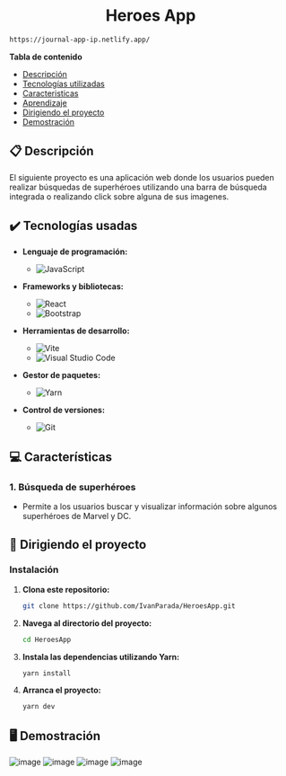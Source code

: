 



<h1 align="center"> Heroes App </h1>

```bash
https://journal-app-ip.netlify.app/
```


**Tabla de contenido**   
* [Descripción](#descripcion)
* [Tecnologías utilizadas](#tec-util)
* [Caracteristicas](#caract)
* [Aprendizaje](#aprendizaje)
* [Dirigiendo el proyecto](#instrucciones)
* [Demostración](#img)
## 📋 Descripción<a name="descripcion"></a>
  El siguiente proyecto es una aplicación web donde los usuarios pueden realizar búsquedas de superhéroes utilizando una barra de búsqueda integrada o realizando click sobre alguna de sus imagenes.

## ✔️ Tecnologías usadas<a name="tec-util"></a>

* <b>Lenguaje de programación:</b>
  * ![JavaScript](https://img.shields.io/badge/javascript-%23323330.svg?style=for-the-badge&logo=javascript&logoColor=%23F7DF1E)

* <b>Frameworks y bibliotecas:</b>
  * ![React](https://img.shields.io/badge/react-%2320232a.svg?style=for-the-badge&logo=react&logoColor=%2361DAFB)
  * ![Bootstrap](https://img.shields.io/badge/bootstrap-%238511FA.svg?style=for-the-badge&logo=bootstrap&logoColor=white)
        
* <b>Herramientas de desarrollo:</b>
  * ![Vite](https://img.shields.io/badge/vite-%23646CFF.svg?style=for-the-badge&logo=vite&logoColor=white)
  * ![Visual Studio Code](https://img.shields.io/badge/Visual%20Studio%20Code-0078d7.svg?style=for-the-badge&logo=visual-studio-code&logoColor=white)
    
* <b>Gestor de paquetes:</b>
  * ![Yarn](https://img.shields.io/badge/yarn-%232C8EBB.svg?style=for-the-badge&logo=yarn&logoColor=white)
    
* <b>Control de versiones:</b>
  * ![Git](https://img.shields.io/badge/git-%23F05033.svg?style=for-the-badge&logo=git&logoColor=white)
    

## 💻 Características<a name="caract"></a>

### 1. Búsqueda de superhéroes
- Permite a los usuarios buscar y visualizar información sobre algunos superhéroes de Marvel y DC.

## 🚦 Dirigiendo el proyecto<a name="instrucciones"></a>

### Instalación

1. **Clona este repositorio:**

    ```bash
    git clone https://github.com/IvanParada/HeroesApp.git
    ```

2. **Navega al directorio del proyecto:**

    ```bash
    cd HeroesApp
    ```

3. **Instala las dependencias utilizando Yarn:**

    ```bash
    yarn install
    ```
    
3. **Arranca el proyecto:**
   
    ```bash
    yarn dev
    ```



## 🖥️ Demostración<a name="img"></a>


![image](https://github.com/IvanParada/HeroesApp/assets/118088453/585affb6-f18b-4039-9162-86bdc3e5128c)
![image](https://github.com/IvanParada/HeroesApp/assets/118088453/bf6b7328-ffe4-4239-9920-617ffe8c5f88)
![image](https://github.com/IvanParada/HeroesApp/assets/118088453/200f6218-b3b1-49e7-897b-758aea2cf984)
![image](https://github.com/IvanParada/HeroesApp/assets/118088453/d0c804a8-2ebc-4d23-a502-e83859e5ed88)




